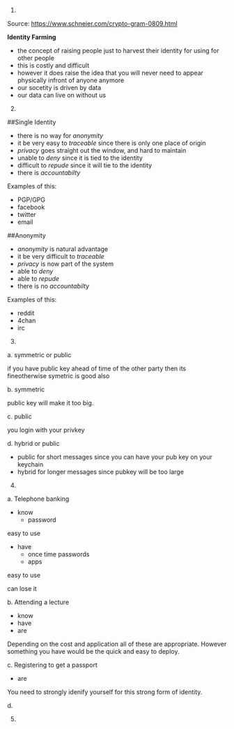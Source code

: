 1.
Source: https://www.schneier.com/crypto-gram-0809.html

**Identity Farming**

- the concept of raising people just to harvest their identity for using for other people
- this is costly and difficult
- however it does raise the idea that you will never need to appear physically infront of anyone anymore
- our socetity is driven by data
- our data can live on without us

2.

##Single Identity

- there is no way for *anonymity*
- it be very easy to *traceable* since there is only one place of origin
- *privacy* goes straight out the window, and hard to maintain
- unable to *deny* since it is tied to the identity
- difficult to *repude* since it will tie to the identity
- there is *accountabilty* 

Examples of this:

- PGP/GPG
- facebook
- twitter
- email

##Anonymity

- *anonymity* is natural advantage
- it be very difficult to *traceable* 
- *privacy* is now part of the system
- able to *deny*
- able to *repude*
- there is no *accountabilty* 

Examples of this:

- reddit
- 4chan
- irc

3.

a. symmetric or public

if you have public key ahead of time of the other party then its fineotherwise symetric is good also

b. symmetric

public key will make it too big.

c. public

you login with your privkey

d. hybrid or public

- public for short messages since you can have your pub key on your keychain
- hybrid for longer messages since pubkey will be too large

4.

a. Telephone banking

- know
  - password

easy to use

- have
  - once time passwords
  - apps

easy to use

can lose it

b. Attending a lecture

- know
- have
- are

Depending on the cost and application all of these are appropriate. However something you have would be the quick and easy to deploy.

c. Registering to get a passport

- are

You need to strongly idenify yourself for this strong form of identity. 

d. 



5.